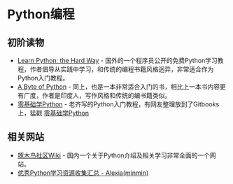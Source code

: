 # Python编程

## 初阶读物

* [Learn Python: the Hard Way](http://learnpythonthehardway.org/book/) - 国外的一个程序员公开的免费Python学习教程，作者倡导从实践中学习，和传统的编程书籍风格迥异，非常适合作为Python入门教程。
* [A Byte of Python](http://www.swaroopch.com/notes/python/) - 同上，也是一本非常适合入门的书，相比上一本书内容更有广度，作者是印度人，写作风格和传统的编书籍类似。
* [零基础学Python](https://github.com/qiwsir/ITArticles/blob/master/BasicPython/index.md) - 老齐写的Python入门教程，有网友整理放到了Gitbooks上，猛戳 [零基础学Python](http://looly.gitbooks.io/python-basic/)

## 相关网站

* [啄木鸟社区Wiki](http://wiki.woodpecker.org.cn/moin/) - 国内一个关于Python介绍及相关学习非常全面的一个网站。
* [优秀Python学习资源收集汇总 - Alexia(minmin)](http://www.cnblogs.com/lanxuezaipiao/p/3543658.html)
